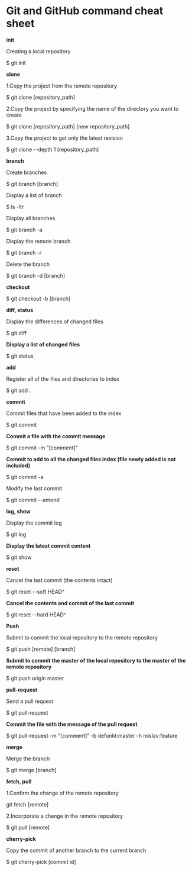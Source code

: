 # Git and GitHub command cheat sheet

**init**

Creating a local repository

$ git init

**clone**

1.Copy the project from the remote repository

$ git clone [repository_path]

2.Copy the project by specifying the name of the directory you want to create

$ git clone [repository_path] [new repository_path]

3.Copy the project to get only the latest revision

$ git clone --depth 1 [repository_path]

**branch**

Create branches

$ git branch [branch]

Display a list of branch

$ ls -ltr

Display all branches

$ git branch -a

Display the remote branch

$ git branch -r

Delete the branch

$ git branch -d [branch]

**checkout**

$ git checkout -b [branch]

**diff, status**

Display the differences of changed files

$ git diff

**Display a list of changed files**

$ git status

**add**

Register all of the files and directories to index

$ git add .

**commit**

Commit files that have been added to the index

$ git commit

**Commit a file with the commit message**

$ git commit -m "[comment]"

**Commit to add to all the changed files index (file newly added is not included)**

$ git commit -a

Modify the last commit

$ git commit --amend

**log, show**

Display the commit log

$ git log

**Display the latest commit content**

$ git show

**reset**

Cancel the last commit (the contents intact)

$ git reset --soft HEAD^

**Cancel the contents and commit of the last commit**

$ git reset --hard HEAD^

**Push**

Submit to commit the local repository to the remote repository

$ git push [remote] [branch]

**Submit to commit the master of the local repository to the master of the remote repository**

$ git push origin master

**pull-request**

Send a pull request

$ git pull-request


**Commit the file with the message of the pull request**

$ git pull-request -m "[comment]" -b defunkt:master -h mislav:feature

**merge**

Merge the branch

$ git merge [branch]

**fetch, pull**

1.Confirm the change of the remote repository

git fetch [remote]

2.Incorporate a change in the remote repository

$ git pull [remote]

**cherry-pick**

Copy the commit of another branch to the current branch

$ git cherry-pick [commit id]





